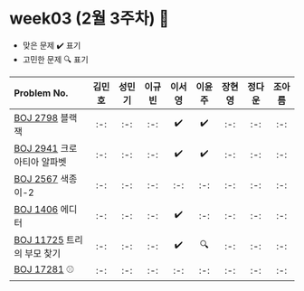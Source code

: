 # week03 (2월 3주차) :pencil:

- 맞은 문제 :heavy_check_mark: 표기
- 고민한 문제 :mag: 표기



|Problem No.|김민호|성민기|이규빈|이서영|이윤주|장현영|정다운|조아름|
|:---------------------------|:-----:|:-----:|:-----:|:-----:|:-----:|:-----:|:-----:|:-----:|
|[BOJ 2798](https://www.acmicpc.net/problem/2798) 블랙잭|:-:|:-:|:-:|:heavy_check_mark:|:heavy_check_mark:|:-:|:-:|:-:|
|[BOJ 2941](https://www.acmicpc.net/problem/2941) 크로아티아 알파벳|:-:|:-:|:-:|:heavy_check_mark:|:heavy_check_mark:|:-:|:-:|:-:|
|[BOJ 2567](https://www.acmicpc.net/problem/2567) 색종이-2|:-:|:-:|:-:|:-:|:-:|:-:|:-:|:-:|
|[BOJ 1406](https://www.acmicpc.net/problem/1406) 에디터|:-:|:-:|:-:|:heavy_check_mark:|:-:|:-:|:-:|:-:|
|[BOJ 11725](https://www.acmicpc.net/problem/11725) 트리의 부모 찾기|:-:|:-:|:-:|:heavy_check_mark:|:mag:|:-:|:-:|:-:|
|[BOJ 17281](https://www.acmicpc.net/problem/17281) ⚾|:-:|:-:|:-:|:-:|:-:|:-:|:-:|:-:|
